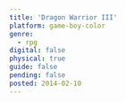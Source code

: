 ```yaml
---
title: 'Dragon Warrior III'
platform: game-boy-color
genre:
  - rpg
digital: false
physical: true
guide: false
pending: false
posted: 2014-02-10
---
```

